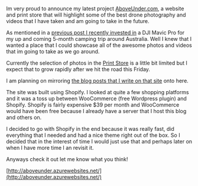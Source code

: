 Im very proud to announce my latest project [AboveUnder.com](https://AboveUnder.com), a website and print store that will highlight some of the best drone photography and videos that I have taken and am going to take in the future.

As mentioned in a [previous post I recently invested in](http://www.mikecann.co.uk/travel/camping-australia-2017-the-plan/) a DJI Mavic Pro for my up and coming 5-month camping trip around Australia. Well I knew that I wanted a place that I could showcase all of the awesome photos and videos that im going to take as we go around.

Currently the selection of photos in the [Print Store](http://aboveunder.azurewebsites.net/collections/all) is a little bit limited but I expect that to grow rapidly after we hit the road this Friday.

I am planning on mirroring [the blog posts that I write on that site](http://aboveunder.azurewebsites.net/blogs/news) onto here.

The site was built using Shopify. I looked at quite a few shopping platforms and it was a toss up between WooCommerce (free Wordpress plugin) and Shopify. Shopify is fairly expensive $39 per month and WooCommerce would have been free because I already have a server that I host this blog and others on. 

I decided to go with Shopify in the end because it was really fast, did everything that I needed and had a nice theme right out of the box. So I decided that in the interest of time I would just use that and perhaps later on when I have more time I an revisit it.

Anyways check it out let me know what you think! 

[http://aboveunder.azurewebsites.net/](http://aboveunder.azurewebsites.net/)